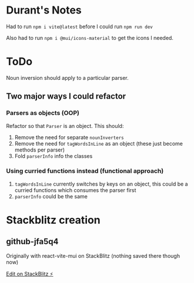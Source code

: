 # Durant's Notes

Had to run `npm i vite@latest` before I could run `npm run dev`

Also had to run `npm i @mui/icons-material` to get the icons I needed.


# ToDo

Noun inversion should apply to a particular parser. 

## Two major ways I could refactor

### Parsers as objects (OOP)
Refactor so that `Parser` is an object. This should:
1. Remove the need for separate `nounInverters`
2. Remove the need for `tagWordsInLine` as an object (these just become methods per parser)
3. Fold `parserInfo` info the classes

### Using curried functions instead (functional approach)
1. `tagWordsInLine` currently switches by keys on an object, this could be a curried functions which consumes the parser first
2. `parserInfo` could be the same
# Stackblitz creation
## github-jfa5q4

Originally with react-vite-mui on StackBlitz (nothing saved there though now)

[Edit on StackBlitz ⚡️](https://stackblitz.com/edit/github-jfa5q4)

